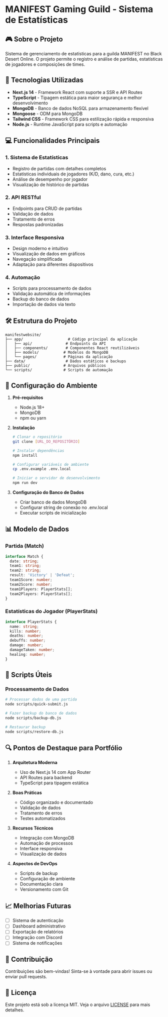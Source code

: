 # MANIFEST Gaming Guild - Sistema de Estatísticas

## 🎮 Sobre o Projeto
Sistema de gerenciamento de estatísticas para a guilda MANIFEST no Black Desert Online. O projeto permite o registro e análise de partidas, estatísticas de jogadores e composições de times.

## 🚀 Tecnologias Utilizadas
- **Next.js 14** - Framework React com suporte a SSR e API Routes
- **TypeScript** - Tipagem estática para maior segurança e melhor desenvolvimento
- **MongoDB** - Banco de dados NoSQL para armazenamento flexível
- **Mongoose** - ODM para MongoDB
- **Tailwind CSS** - Framework CSS para estilização rápida e responsiva
- **Node.js** - Runtime JavaScript para scripts e automação

## 💻 Funcionalidades Principais

### 1. Sistema de Estatísticas
- Registro de partidas com detalhes completos
- Estatísticas individuais de jogadores (K/D, dano, cura, etc.)
- Análise de desempenho por jogador
- Visualização de histórico de partidas

### 2. API RESTful
- Endpoints para CRUD de partidas
- Validação de dados
- Tratamento de erros
- Respostas padronizadas

### 3. Interface Responsiva
- Design moderno e intuitivo
- Visualização de dados em gráficos
- Navegação simplificada
- Adaptação para diferentes dispositivos

### 4. Automação
- Scripts para processamento de dados
- Validação automática de informações
- Backup do banco de dados
- Importação de dados via texto

## 🛠️ Estrutura do Projeto
```
manifestwebsite/
├── app/                    # Código principal da aplicação
│   ├── api/               # Endpoints da API
│   ├── components/        # Componentes React reutilizáveis
│   ├── models/           # Modelos do MongoDB
│   └── pages/            # Páginas da aplicação
├── data/                  # Dados estáticos e backups
├── public/               # Arquivos públicos
└── scripts/              # Scripts de automação
```

## 🔧 Configuração do Ambiente

1. **Pré-requisitos**
   - Node.js 18+
   - MongoDB
   - npm ou yarn

2. **Instalação**
   ```bash
   # Clonar o repositório
   git clone [URL_DO_REPOSITÓRIO]

   # Instalar dependências
   npm install

   # Configurar variáveis de ambiente
   cp .env.example .env.local

   # Iniciar o servidor de desenvolvimento
   npm run dev
   ```

3. **Configuração do Banco de Dados**
   - Criar banco de dados MongoDB
   - Configurar string de conexão no .env.local
   - Executar scripts de inicialização

## 📊 Modelo de Dados

### Partida (Match)
```typescript
interface Match {
  date: string;
  team1: string;
  team2: string;
  result: 'Victory' | 'Defeat';
  team1Score: number;
  team2Score: number;
  team1Players: PlayerStats[];
  team2Players: PlayerStats[];
}
```

### Estatísticas do Jogador (PlayerStats)
```typescript
interface PlayerStats {
  name: string;
  kills: number;
  deaths: number;
  debuffs: number;
  damage: number;
  damageTaken: number;
  healing: number;
}
```

## 🚀 Scripts Úteis

### Processamento de Dados
```bash
# Processar dados de uma partida
node scripts/quick-submit.js

# Fazer backup do banco de dados
node scripts/backup-db.js

# Restaurar backup
node scripts/restore-db.js
```

## 🔍 Pontos de Destaque para Portfólio

1. **Arquitetura Moderna**
   - Uso de Next.js 14 com App Router
   - API Routes para backend
   - TypeScript para tipagem estática

2. **Boas Práticas**
   - Código organizado e documentado
   - Validação de dados
   - Tratamento de erros
   - Testes automatizados

3. **Recursos Técnicos**
   - Integração com MongoDB
   - Automação de processos
   - Interface responsiva
   - Visualização de dados

4. **Aspectos de DevOps**
   - Scripts de backup
   - Configuração de ambiente
   - Documentação clara
   - Versionamento com Git

## 📈 Melhorias Futuras
- [ ] Sistema de autenticação
- [ ] Dashboard administrativo
- [ ] Exportação de relatórios
- [ ] Integração com Discord
- [ ] Sistema de notificações

## 🤝 Contribuição
Contribuições são bem-vindas! Sinta-se à vontade para abrir issues ou enviar pull requests.

## 📝 Licença
Este projeto está sob a licença MIT. Veja o arquivo [LICENSE](LICENSE) para mais detalhes.
